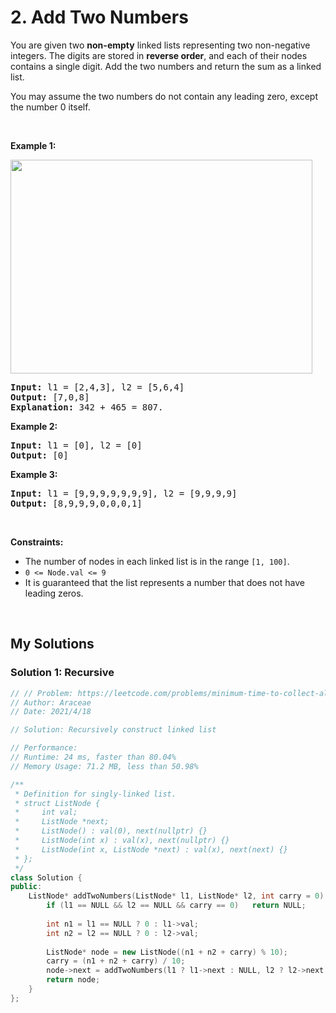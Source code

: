 # 2. Add Two Numbers

<div><p>You are given two <strong>non-empty</strong> linked lists representing two non-negative integers. The digits are stored in <strong>reverse order</strong>, and each of their nodes contains a single digit. Add the two numbers and return the sum&nbsp;as a linked list.</p>

<p>You may assume the two numbers do not contain any leading zero, except the number 0 itself.</p>

<p>&nbsp;</p>
<p><strong>Example 1:</strong></p>
<img alt="" src="https://assets.leetcode.com/uploads/2020/10/02/addtwonumber1.jpg" style="width: 483px; height: 342px;">
<pre><strong>Input:</strong> l1 = [2,4,3], l2 = [5,6,4]
<strong>Output:</strong> [7,0,8]
<strong>Explanation:</strong> 342 + 465 = 807.
</pre>

<p><strong>Example 2:</strong></p>

<pre><strong>Input:</strong> l1 = [0], l2 = [0]
<strong>Output:</strong> [0]
</pre>

<p><strong>Example 3:</strong></p>

<pre><strong>Input:</strong> l1 = [9,9,9,9,9,9,9], l2 = [9,9,9,9]
<strong>Output:</strong> [8,9,9,9,0,0,0,1]
</pre>

<p>&nbsp;</p>
<p><strong>Constraints:</strong></p>

<ul>
	<li>The number of nodes in each linked list is in the range <code>[1, 100]</code>.</li>
	<li><code>0 &lt;= Node.val &lt;= 9</code></li>
	<li>It is guaranteed that the list represents a number that does not have leading zeros.</li>
</ul>
</div>

<p>&nbsp;</p>

## My Solutions
### Solution 1: Recursive
```cpp
// // Problem: https://leetcode.com/problems/minimum-time-to-collect-all-apples-in-a-tree/
// Author: Araceae
// Date: 2021/4/18

// Solution: Recursively construct linked list

// Performance: 
// Runtime: 24 ms, faster than 80.04%
// Memory Usage: 71.2 MB, less than 50.98%

/**
 * Definition for singly-linked list.
 * struct ListNode {
 *     int val;
 *     ListNode *next;
 *     ListNode() : val(0), next(nullptr) {}
 *     ListNode(int x) : val(x), next(nullptr) {}
 *     ListNode(int x, ListNode *next) : val(x), next(next) {}
 * };
 */
class Solution {
public:
    ListNode* addTwoNumbers(ListNode* l1, ListNode* l2, int carry = 0) {
        if (l1 == NULL && l2 == NULL && carry == 0)   return NULL;
        
        int n1 = l1 == NULL ? 0 : l1->val;
        int n2 = l2 == NULL ? 0 : l2->val;
        
        ListNode* node = new ListNode((n1 + n2 + carry) % 10);
        carry = (n1 + n2 + carry) / 10;
        node->next = addTwoNumbers(l1 ? l1->next : NULL, l2 ? l2->next : NULL, carry);
        return node;
    }
};
```